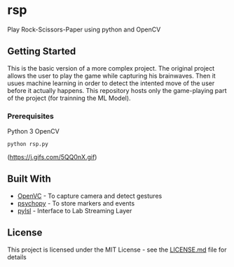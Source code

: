 # rsp

Play Rock-Scissors-Paper using python and OpenCV

## Getting Started

This is the basic version of a more complex project. The original project allows the user to play the game while capturing his brainwaves.
Then it usues machine learning in order to detect the intented move of the user before it actually happens.
This repository hosts only the game-playing part of the project (for trainning the ML Model).

### Prerequisites

Python 3 
OpenCV

```
python rsp.py
```

(https://j.gifs.com/5QQ0nX.gif)



## Built With

* [OpenVC](https://opencv.org/) - To capture camera and detect gestures
* [psychopy](https://www.psychopy.org/) - To store markers and events
* [pylsl](https://pypi.org/project/pylsl/) - Interface to Lab Streaming Layer


## License

This project is licensed under the MIT License - see the [LICENSE.md](LICENSE.md) file for details
